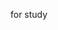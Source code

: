 <!--
 * @Author: Qing Hong
 * @FirstEditTime: This function has been here since 1987. DON'T FXXKING TOUCH IT
 * @LastEditors: Qing Hong
 * @LastEditTime: 2025-08-28 14:40:22
 * @Description: 
 *          ▄              ▄
 *         ▌▒█           ▄▀▒▌     
 *         ▌▒▒▀▄       ▄▀▒▒▒▐
 *        ▐▄▀▒▒▀▀▀▀▄▄▄▀▒▒▒▒▒▐     ,-----------------.
 *      ▄▄▀▒▒▒▒▒▒▒▒▒▒▒█▒▒▄█▒▐     (Wow,kousei's code)
 *    ▄▀▒▒▒▒▒▒▒▒▒▒▒▒▒▒▒▀██▀▒▐     `-,---------------' 
 *   ▐▒▒▒▄▄▄▒▒▒▒▒▒▒▒▒▒▒▒▒▀▄▒▒▌  _.-'   ,----------.
 *   ▌▒▒▐▄█▀▒▒▒▒▄▀█▄▒▒▒▒▒▒▒█▒▐         (surabashii)
 *  ▐▒▒▒▒▒▒▒▒▒▒▒▀██▀▒▒▒▒▒▒▒▒▀▄▌        `-,--------' 
 *  ▌▒▀▄██▄▒▒▒▒▒▒▒▒▒▒▒░░░░▒▒▒▒▌      _.-'
 *  ▌▀▐▄█▄█▌▄▒▀▒▒▒▒▒▒░░░░░░▒▒▒▐ _.-'
 * ▐▒▀▐▀▐▀▒▒▄▄▒▄▒▒▒▒▒░░░░░░▒▒▒▒▌
 * ▐▒▒▒▀▀▄▄▒▒▒▄▒▒▒▒▒▒░░░░░░▒▒▒▐
 *  ▌▒▒▒▒▒▒▀▀▀▒▒▒▒▒▒▒▒░░░░▒▒▒▒▌
 *  ▐▒▒▒▒▒▒▒▒▒▒▒▒▒▒▒▒▒▒▒▒▒▒▒▒▐
 *   ▀▄▒▒▒▒▒▒▒▒▒▒▒▒▒▒▒▒▒▄▒▒▒▒▌
 *     ▀▄▒▒▒▒▒▒▒▒▒▒▄▄▄▀▒▒▒▒▄▀
 *       ▀▄▄▄▄▄▄▀▀▀▒▒▒▒▒▄▄▀
 *          ▒▒▒▒▒▒▒▒▒▒▀▀
 * When I wrote this, only God and I understood what I was doing
 * Now, God only knows
-->
for study